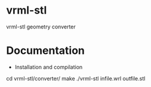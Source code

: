 # vrml-stl
vrml-stl geometry converter

# Documentation

- Installation and compilation

cd vrml-stl/converter/
make
./vrml-stl infile.wrl outfile.stl
